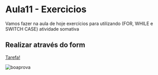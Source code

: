 # Aula11 - Exercicios


Vamos fazer na aula de hoje exercícios para utilizando (FOR, WHILE e SWITCH CASE) atividade somativa

## Realizar através do form

[Tarefa!](https://forms.gle/iiXD8QgBPCTv2rZs7)

 ![boaprova](https://github.com/Lucaspaiva00/julia_calhau-2024/assets/156427878/846c9291-32b4-4752-a743-93336225c7ff)

